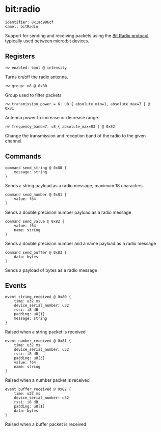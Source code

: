 # bit:radio

    identifier: 0x1ac986cf
    camel: bitRadio

Support for sending and receiving packets using the [Bit Radio protocol](https://github.com/microsoft/pxt-common-packages/blob/master/libs/radio/docs/reference/radio.md), typically used between micro:bit devices.

## Registers

    rw enabled: bool @ intensity

Turns on/off the radio antenna.

    rw group: u8 @ 0x80

Group used to filter packets

    rw transmission_power = 6: u8 { absolute_min=1, absolute_max=7 } @ 0x81

Antenna power to increase or decrease range.

    rw frequency_band=7: u8 { absolute_max=83 } @ 0x82

Change the transmission and reception band of the radio to the given channel.

## Commands

    command send_string @ 0x80 {
        message: string
    }

Sends a string payload as a radio message, maximum 18 characters.

    command send_number @ 0x81 {
        value: f64
    }

Sends a double precision number payload as a radio message

    command send_value @ 0x82 {
        value: f64
        name: string
    }

Sends a double precision number and a name payload as a radio message

    command send_buffer @ 0x83 {
        data: bytes
    }

Sends a payload of bytes as a radio message

## Events

    event string_received @ 0x80 {
        time: u32 ms
        device_serial_number: u32
        rssi: i8 dB
        padding: u8[1]
        message: string
    }

Raised when a string packet is received

    event number_received @ 0x81 {
        time: u32 ms
        device_serial_number: u32
        rssi: i8 dB
        padding: u8[3]
        value: f64
        name: string
    }

Raised when a number packet is received

    event buffer_received @ 0x82 {
        time: u32 ms
        device_serial_number: u32
        rssi: i8 dB
        padding: u8[1]
        data: bytes
    }

Raised when a buffer packet is received
